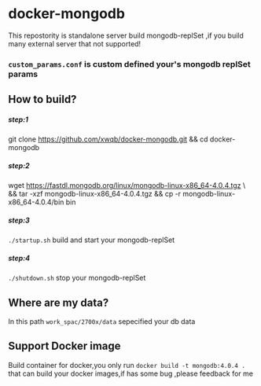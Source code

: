 # docker-mongodb
This repostority is standalone server build mongodb-replSet ,if you build many external server that not supported!
### `custom_params.conf` is custom defined your's mongodb replSet params
## How to build?
##### step:1
git clone https://github.com/xwqb/docker-mongodb.git && cd docker-mongodb
##### step:2
wget https://fastdl.mongodb.org/linux/mongodb-linux-x86_64-4.0.4.tgz \ && 
tar -xzf mongodb-linux-x86_64-4.0.4.tgz && cp -r mongodb-linux-x86_64-4.0.4/bin bin
##### step:3
`./startup.sh` build and start your mongodb-replSet
##### step:4
`./shutdown.sh` stop your mongodb-replSet
## Where are my data?
In this path `work_spac/2700x/data` sepecified your db data
## Support Docker image
Build container for docker,you only run `docker build -t mongodb:4.0.4 .` that can build your docker images,if has some bug ,please feedback for me
